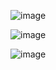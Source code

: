 
![image](https://github.com/user-attachments/assets/8a115c2d-58af-4565-878a-aa6554fbe92f)


![image](https://github.com/user-attachments/assets/bb5fbdd9-bee6-49bf-82f8-62a8f158dbd6)


![image](https://github.com/user-attachments/assets/c93b8635-361d-48e6-9a53-eef2e63e0cc8)
